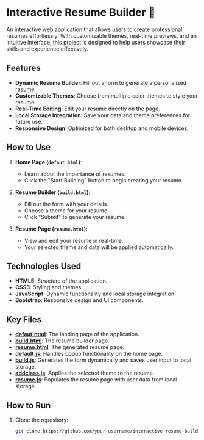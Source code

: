 # Interactive Resume Builder 🚀

An interactive web application that allows users to create professional resumes effortlessly. With customizable themes, real-time previews, and an intuitive interface, this project is designed to help users showcase their skills and experience effectively.

## Features
- **Dynamic Resume Builder**: Fill out a form to generate a personalized resume.
- **Customizable Themes**: Choose from multiple color themes to style your resume.
- **Real-Time Editing**: Edit your resume directly on the page.
- **Local Storage Integration**: Save your data and theme preferences for future use.
- **Responsive Design**: Optimized for both desktop and mobile devices.


## How to Use
1. **Home Page (`defaut.html`)**:
   - Learn about the importance of resumes.
   - Click the "Start Building" button to begin creating your resume.

2. **Resume Builder (`build.html`)**:
   - Fill out the form with your details.
   - Choose a theme for your resume.
   - Click "Submit" to generate your resume.

3. **Resume Page (`resume.html`)**:
   - View and edit your resume in real-time.
   - Your selected theme and data will be applied automatically.

## Technologies Used
- **HTML5**: Structure of the application.
- **CSS3**: Styling and themes.
- **JavaScript**: Dynamic functionality and local storage integration.
- **Bootstrap**: Responsive design and UI components.

## Key Files
- **[defaut.html](defaut.html)**: The landing page of the application.
- **[build.html](build.html)**: The resume builder page.
- **[resume.html](resume.html)**: The generated resume page.
- **[default.js](js/default.js)**: Handles popup functionality on the home page.
- **[build.js](js/build/build.js)**: Generates the form dynamically and saves user input to local storage.
- **[addclass.js](js/build/addclass.js)**: Applies the selected theme to the resume.
- **[resume.js](js/resume.js)**: Populates the resume page with user data from local storage.

## How to Run
1. Clone the repository:
   ```bash
   git clone https://github.com/your-username/interactive-resume-builder.git
